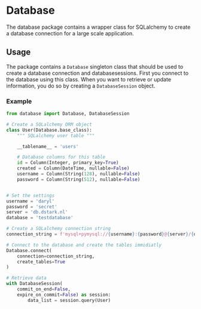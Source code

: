 # Database

The database package contains a wrapper class for SQLalchemy to create a database connection for a large scale application.

## Usage

The package contains a `Database` singleton class that should be used to create a database connection and databasesessions. First you connect to the database using this class. When you want to retrieve or update information, you do so by creating a `DatabaseSession` object.

### Example

```python
from database import Database, DatabaseSession

# Create a SQLalchemy ORM object
class User(Database.base_class):
    """ SQLalchemy user table """

    __tablename__ = 'users'

    # Database columns for this table
    id = Column(Integer, primary_key=True)
    created = Column(DateTime, nullable=False)
    username = Column(String(128), nullable=False)
    password = Column(String(512), nullable=False)


# Set the settings
username = 'daryl'
password = 'secret'
server = 'db.dstark.nl'
database = 'testdatabase'

# Create a SQLalchemy connection string
connection_string = f'mysql+pymysql://{username}:{password}@{server}/{database}'

# Connect to the database and create the tables immidiatly
Database.connect(
    connection=connection_string,
    create_tables=True
)

# Retrieve data
with DatabaseSession(
    commit_on_end=False,
    expire_on_commit=False) as session:
        data_list = session.query(User)
```